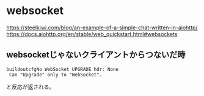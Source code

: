 # websocket
https://steelkiwi.com/blog/an-example-of-a-simple-chat-written-in-aiohttp/
https://docs.aiohttp.org/en/stable/web_quickstart.html#websockets

## websocketじゃないクライアントからつないだ時
```
buildoutcfgNo WebSocket UPGRADE hdr: None
 Can "Upgrade" only to "WebSocket".
```
と反応が返される。 